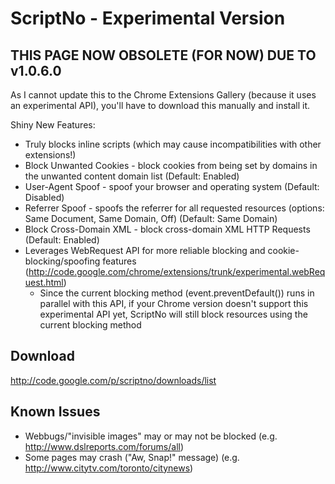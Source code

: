 # ScriptNo - Experimental Version #
## THIS PAGE NOW OBSOLETE (FOR NOW) DUE TO v1.0.6.0 ##

As I cannot update this to the Chrome Extensions Gallery (because it uses an experimental API), you'll have to download this manually and install it.

Shiny New Features:
  * Truly blocks inline scripts (which may cause incompatibilities with other extensions!)
  * Block Unwanted Cookies - block cookies from being set by domains in the unwanted content domain list (Default: Enabled)
  * User-Agent Spoof - spoof your browser and operating system (Default: Disabled)
  * Referrer Spoof - spoofs the referrer for all requested resources (options: Same Document, Same Domain, Off) (Default: Same Domain)
  * Block Cross-Domain XML - block cross-domain XML HTTP Requests (Default: Enabled)
  * Leverages WebRequest API for more reliable blocking and cookie-blocking/spoofing features (http://code.google.com/chrome/extensions/trunk/experimental.webRequest.html)
    * Since the current blocking method (event.preventDefault()) runs in parallel with this API, if your Chrome version doesn't support this experimental API yet, ScriptNo will still block resources using the current blocking method

## Download ##

http://code.google.com/p/scriptno/downloads/list

## Known Issues ##

  * Webbugs/"invisible images" may or may not be blocked (e.g. http://www.dslreports.com/forums/all)
  * Some pages may crash ("Aw, Snap!" message) (e.g. http://www.citytv.com/toronto/citynews)